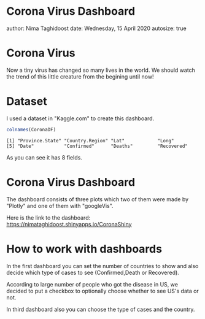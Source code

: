 Corona Virus Dashboard
========================================================
author: Nima Taghidoost
date: Wednesday, 15 April 2020
autosize: true

Corona Virus
========================================================

Now a tiny virus has changed so many lives in the world.
We should watch the trend of this little creature from the begining until now!

Dataset
========================================================

I used a dataset in  "Kaggle.com"  to create this dashboard.




```r
colnames(CoronaDF)
```

```
[1] "Province.State" "Country.Region" "Lat"            "Long"          
[5] "Date"           "Confirmed"      "Deaths"         "Recovered"     
```
As you can see it has 8 fields.


Corona Virus Dashboard
========================================================

The dashboard consists of three plots which two of them
were made by "Plotly" and one of them with "googleVis".

Here is the link to the dashboard:
https://nimataghidoost.shinyapps.io/CoronaShiny

How to work with dashboards
========================================================

In the first dashboard you can set the number of countries to show and also decide
which type of cases to see (Confirmed,Death or Recovered).

According to large number
of people who got the disease in US, we decided to put a checkbox to optionally choose
whether to see US's data or not.


In third dashboard also you can choose the type of cases and the country.
